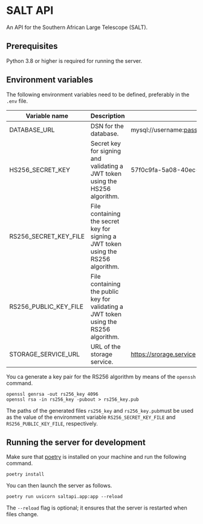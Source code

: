 # SALT API

An API for the Southern African Large Telescope (SALT).

## Prerequisites

Python 3.8 or higher is required for running the server.

## Environment variables

The following environment variables need to be defined, preferably in the `.env` file.

Variable name | Description | Example
--- | --- | ----
DATABASE_URL | DSN for the database. | mysql://username:password@my.database.server:3306/my_database
HS256_SECRET_KEY | Secret key for signing and validating a JWT token using the HS256 algorithm. | 57f0c9fa-5a08-40ec-bd28-fcb097711e7e
RS256_SECRET_KEY_FILE | File containing the secret key for signing a JWT token using the RS256 algorithm. |
RS256_PUBLIC_KEY_FILE | File containing the public key for validating a JWT token using the RS256 algorithm. |
STORAGE_SERVICE_URL | URL of the storage service. | https://srorage.service

You ca generate a key pair for the RS256 algorithm by means of the `openssh` command.

```shell script
openssl genrsa -out rs256_key 4096
openssl rsa -in rs256_key -pubout > rs256_key.pub
```

The paths of the generated files `rs256_key` and `rs256_key.pub`must be used as the value of the environment variable `RS256_SECRET_KEY_FILE` and `RS256_PUBLIC_KEY_FILE`, respectively.

## Running the server for development

Make sure that [poetry](https://python-poetry.org) is installed on your machine and run the following command.

```shell script
poetry install
```

You can then launch the server as follows.

```shell script
poetry run uvicorn saltapi.app:app --reload
```

The `--reload` flag is optional; it ensures that the server is restarted when files change.
